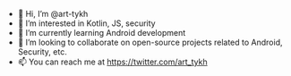- 👋 Hi, I’m @art-tykh
- 👀 I’m interested in Kotlin, JS, security
- 🌱 I’m currently learning Android development
- 💞️ I’m looking to collaborate on open-source projects related to Android, Security, etc.
- 📫 You can reach me at https://twitter.com/art_tykh

<!---
art-tykh/art-tykh is a ✨ special ✨ repository because its `README.md` (this file) appears on your GitHub profile.
You can click the Preview link to take a look at your changes.
--->
